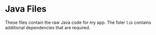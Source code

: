 # Java Files
These files contain the raw Java code for my app. The foler `lib` contains additional dependencies that are required.
